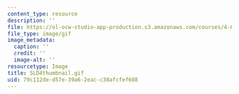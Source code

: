 ```yaml
---
content_type: resource
description: ''
file: https://ol-ocw-studio-app-production.s3.amazonaws.com/courses/4-614-religious-architecture-and-islamic-cultures-fall-2002/79c112ded57e39a62eacc38afcfef688_SLD4thumbnail.gif
file_type: image/gif
image_metadata:
  caption: ''
  credit: ''
  image-alt: ''
resourcetype: Image
title: SLD4thumbnail.gif
uid: 79c112de-d57e-39a6-2eac-c38afcfef688
---
```


